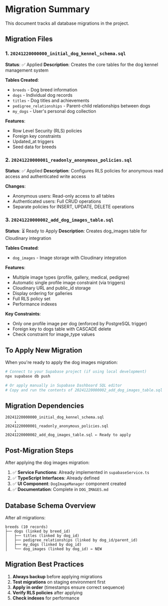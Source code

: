 # Migration Summary

This document tracks all database migrations in the project.

## Migration Files

### 1. `20241220000000_initial_dog_kennel_schema.sql`
**Status**: ✅ Applied
**Description**: Creates the core tables for the dog kennel management system

**Tables Created**:
- `breeds` - Dog breed information
- `dogs` - Individual dog records
- `titles` - Dog titles and achievements
- `pedigree_relationships` - Parent-child relationships between dogs
- `my_dogs` - User's personal dog collection

**Features**:
- Row Level Security (RLS) policies
- Foreign key constraints
- Updated_at triggers
- Seed data for breeds

### 2. `20241220000001_readonly_anonymous_policies.sql`
**Status**: ✅ Applied
**Description**: Configures RLS policies for anonymous read access and authenticated write access

**Changes**:
- Anonymous users: Read-only access to all tables
- Authenticated users: Full CRUD operations
- Separate policies for INSERT, UPDATE, DELETE operations

### 3. `20241220000002_add_dog_images_table.sql`
**Status**: ⏳ Ready to Apply
**Description**: Creates dog_images table for Cloudinary integration

**Tables Created**:
- `dog_images` - Image storage with Cloudinary integration

**Features**:
- Multiple image types (profile, gallery, medical, pedigree)
- Automatic single profile image constraint (via triggers)
- Cloudinary URL and public_id storage
- Display ordering for galleries
- Full RLS policy set
- Performance indexes

**Key Constraints**:
- Only one profile image per dog (enforced by PostgreSQL trigger)
- Foreign key to dogs table with CASCADE delete
- Check constraint for image_type values

## To Apply New Migration

When you're ready to apply the dog images migration:

```bash
# Connect to your Supabase project (if using local development)
npx supabase db push

# Or apply manually in Supabase Dashboard SQL editor
# Copy and run the contents of 20241220000002_add_dog_images_table.sql
```

## Migration Dependencies

```
20241220000000_initial_dog_kennel_schema.sql
    ↓
20241220000001_readonly_anonymous_policies.sql  
    ↓
20241220000002_add_dog_images_table.sql ← Ready to apply
```

## Post-Migration Steps

After applying the dog images migration:

1. ✅ **Service Functions**: Already implemented in `supabaseService.ts`
2. ✅ **TypeScript Interfaces**: Already defined
3. ✅ **UI Component**: `DogImageManager` component created
4. ✅ **Documentation**: Complete in `DOG_IMAGES.md`

## Database Schema Overview

After all migrations:

```
breeds (10 records)
├── dogs (linked by breed_id)
│   ├── titles (linked by dog_id)
│   ├── pedigree_relationships (linked by dog_id/parent_id)
│   ├── my_dogs (linked by dog_id)
│   └── dog_images (linked by dog_id) ← NEW
```

## Migration Best Practices

1. **Always backup** before applying migrations
2. **Test migrations** on staging environment first
3. **Apply in order** (timestamps ensure correct sequence)
4. **Verify RLS policies** after applying
5. **Check indexes** for performance
